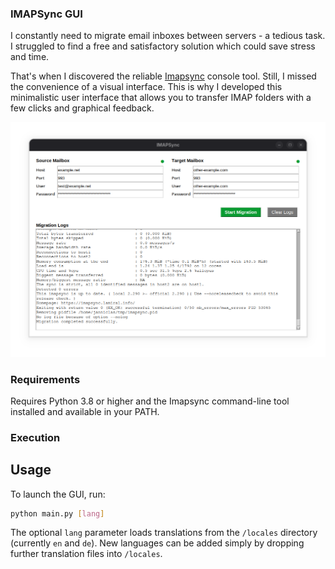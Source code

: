 ### IMAPSync GUI

I constantly need to migrate email inboxes between servers - a tedious task. I struggled to find a free and satisfactory 
solution which could save stress and time.

That's when I discovered the reliable [Imapsync](https://github.com/imapsync/imapsync) console tool. Still, I missed 
the convenience of a visual interface. This is why I developed this minimalistic user interface that allows you to 
transfer IMAP folders with a few clicks and graphical feedback.

![IMAPSync GUI Screenshot](media/screenshot.png)

### Requirements

Requires Python 3.8 or higher and the Imapsync command-line tool installed and available in your PATH.

### Execution

## Usage

To launch the GUI, run:

```bash
python main.py [lang]
````

The optional `lang` parameter loads translations from the `/locales` directory (currently `en` and `de`). New 
languages can be added simply by dropping further translation files into `/locales`.
